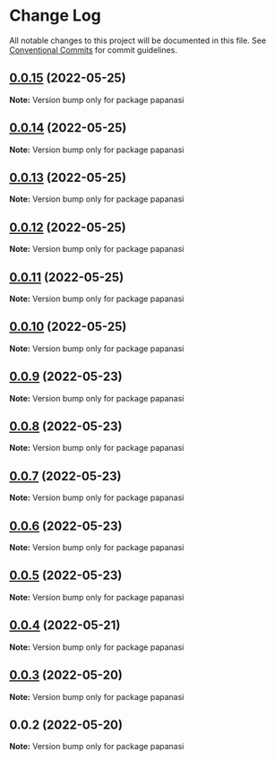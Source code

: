 # Change Log

All notable changes to this project will be documented in this file.
See [Conventional Commits](https://conventionalcommits.org) for commit guidelines.

## [0.0.15](https://github.com/CKGrafico/papanasi/compare/v0.0.14...v0.0.15) (2022-05-25)

**Note:** Version bump only for package papanasi





## [0.0.14](https://github.com/CKGrafico/papanasi/compare/v0.0.13...v0.0.14) (2022-05-25)

**Note:** Version bump only for package papanasi





## [0.0.13](https://github.com/CKGrafico/papanasi/compare/v0.0.12...v0.0.13) (2022-05-25)

**Note:** Version bump only for package papanasi





## [0.0.12](https://github.com/CKGrafico/papanasi/compare/v0.0.11...v0.0.12) (2022-05-25)

**Note:** Version bump only for package papanasi





## [0.0.11](https://github.com/CKGrafico/papanasi/compare/v0.0.10...v0.0.11) (2022-05-25)

**Note:** Version bump only for package papanasi





## [0.0.10](https://github.com/CKGrafico/papanasi/compare/v0.0.9...v0.0.10) (2022-05-25)

**Note:** Version bump only for package papanasi






## [0.0.9](https://github.com/CKGrafico/papanasi/compare/v0.0.8...v0.0.9) (2022-05-23)

**Note:** Version bump only for package papanasi





## [0.0.8](https://github.com/CKGrafico/papanasi/compare/v0.0.7...v0.0.8) (2022-05-23)

**Note:** Version bump only for package papanasi





## [0.0.7](https://github.com/CKGrafico/papanasi/compare/v0.0.6...v0.0.7) (2022-05-23)

**Note:** Version bump only for package papanasi





## [0.0.6](https://github.com/CKGrafico/papanasi/compare/v0.0.5...v0.0.6) (2022-05-23)

**Note:** Version bump only for package papanasi





## [0.0.5](https://github.com/CKGrafico/papanasi/compare/v0.0.4...v0.0.5) (2022-05-23)

**Note:** Version bump only for package papanasi





## [0.0.4](https://github.com/CKGrafico/papanasi/compare/v0.0.3...v0.0.4) (2022-05-21)

**Note:** Version bump only for package papanasi





## [0.0.3](https://github.com/CKGrafico/papanasi/compare/v0.0.2...v0.0.3) (2022-05-20)

**Note:** Version bump only for package papanasi





## 0.0.2 (2022-05-20)

**Note:** Version bump only for package papanasi

